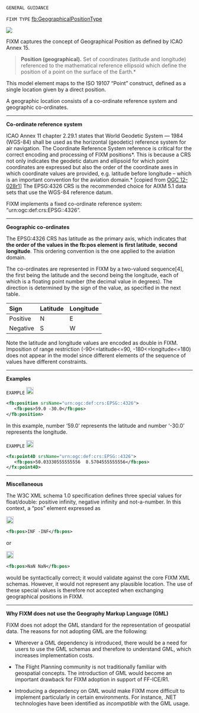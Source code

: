 `GENERAL GUIDANCE` 

`FIXM TYPE` [fb:GeographicalPositionType](https://www.fixm.aero/releases/FIXM-4.2.0/doc/schema_documentation/Fixm_GeographicalPositionType.html#Link14)

<img src="https://github.com/hlepori/fixm_test/blob/master/media/GeographicalPositionType.png">

FIXM captures the concept of Geographical Position as defined by ICAO
Annex 15.

> **Position (geographical).** Set of coordinates (latitude and longitude)
> referenced to the mathematical reference ellipsoid which define the
> position of a point on the surface of the Earth.*

This model element maps to the ISO 19107 “Point” construct, defined as a
single location given by a direct position.


A geographic location consists of a co-ordinate reference system and
geographic co-ordinates.


***

**Co-ordinate reference system**

ICAO Annex 11 chapter 2.29.1 states that World Geodetic System — 1984
(WGS-84) shall be used as the horizontal (geodetic) reference system for
air navigation. The Coordinate Reference System reference is critical
for the correct encoding and processing of FIXM positions*. This is
because a CRS not only indicates the geodetic datum and ellipsoid for
which point coordinates are expressed but also the order of the
coordinate axes in which coordinate values are provided, e.g. latitude
before longitude – which is an important convention for the aviation
domain.* \[copied from [OGC
12-028r1](https://portal.opengeospatial.org/files/?artifact_id=62061)\]
The EPSG:4326 CRS is the recommended choice for AIXM 5.1 data sets that
use the WGS-84 reference datum.

FIXM implements a fixed co-ordinate reference system:
“urn:ogc:def:crs:EPSG::4326”.


***

**Geographic co-ordinates**

The EPSG:4326 CRS has latitude as the primary axis, which indicates that
**the order of the values in the fb:pos element is** **first latitude**,
**second longitude**. This ordering convention is the one applied to the
aviation domain.

The co-ordinates are represented in FIXM by a two-valued sequence[4],
the first being the latitude and the second being the longitude, each of
which is a floating point number (the decimal value in degrees). The
direction is determined by the sign of the value, as specified in the
next table.

| Sign     | Latitude | Longitude |
|:---------|:---------|:----------|
| Positive | N        | E         |
| Negative | S        | W         |

Note the latitude and longitude values are encoded as double in FIXM.
Imposition of range restriction (-90<=latitude<=90, -180<=longitude<=180)
does not appear in the model since different elements of the sequence of
values have different constraints.

***

**Examples**

`EXAMPLE` <img src="https://github.com/hlepori/fixm_test/blob/master/media/ok.png" width="20" height="20" />

```xml
<fb:position srsName="urn:ogc:def:crs:EPSG::4326">
   <fb:pos>59.0 -30.0</fb:pos>
</fb:position>
```

In this example, number ‘59.0’ represents the latitude and number
‘-30.0’ represents the longitude.

`EXAMPLE` <img src="https://github.com/hlepori/fixm_test/blob/master/media/ok.png" width="20" height="20" />

```xml
<fx:point4D srsName="urn:ogc:def:crs:EPSG::4326">
   <fb:pos>50.03330555555556  8.5704555555556</fb:pos>
</fx:point4D>
```


***

**Miscellaneous**

The W3C XML schema 1.0 specification defines three special values for
float/double: positive infinity, negative infinity and not-a-number. In
this context, a “pos” element expressed as 

<img src="https://github.com/hlepori/fixm_test/blob/master/media/nok.png" width="20" height="20" />

```xml
<fb:pos>INF -INF</fb:pos>
```
or 

<img src="https://github.com/hlepori/fixm_test/blob/master/media/nok.png" width="20" height="20" />

```xml
<fb:pos>NaN NaN</fb:pos>
```

would be syntactically correct; it would validate against the core FIXM XML
schemas. However, it would not represent any plausible location. The use
of these special values is therefore not accepted when exchanging
geographical positions in FIXM.


***

**Why FIXM does not use the Geography Markup Language (GML)**

FIXM does not adopt the GML standard for the representation of
geospatial data. The reasons for not adopting GML are the following:

-   Wherever a GML dependency is introduced, there would be a need for
    users to use the GML schemas and therefore to understand GML, which
    increases implementation costs.

-   The Flight Planning community is not traditionally familiar with
    geospatial concepts. The introduction of GML would become an
    important drawback for FIXM adoption in support of FF-ICE/R1.

-   Introducing a dependency on GML would make FIXM more difficult to
    implement particularly in certain environments. For instance, .NET
    technologies have been identified as *incompatible* with the GML
    usage.